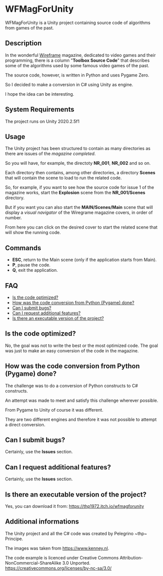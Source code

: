 # WFMagForUnity

WFMagForUnity is a Unity project containing source code of algorithms from games of the past.

## Description

In the wonderful [Wireframe](https://wireframe.raspberrypi.org/) magazine, dedicated to video games and their programming,
there is a column "**Toolbox Source Code**" that describes some of the algorithms used by some famous video games of the past.

The source code, however, is written in Python and uses Pygame Zero. 

So I decided to make a conversion in C# using Unity as engine. 

I hope the idea can be interesting. 

## System Requirements

The project runs on Unity 2020.2.5f1

## Usage

The Unity project has been structured to contain as many directories as there are issues of the *magazine completed*. 

So you will have, for example, the directoty **NR_001**, **NR_002** and so on. 

Each directory then contains, among other directories, a directory **Scenes** that will contain the scene to load to run the related code.  

So, for example, if you want to see how the source code for issue 1 of the magazine works, start the **Explosion** scene from the **NR_001/Scenes** directory.

But if you want you can also start the **MAIN/Scenes/Main** scene that will display a *visual navigator* of the Wiregrame magazine covers, in order of number.

From here you can click on the desired cover to start the related scene that will show the running code.

## Commands

- **ESC**, return to the Main scene (only if the application starts from Main).
- **P**, pause the code.
- **Q**, exit the application.

## FAQ

- [Is the code optimized?](#Is-the-code-optimized) 
- [How was the code conversion from Python (Pygame) done?](#How-was-the-code-conversion-from-Python-(Pygame)-done)
- [Can I submit bugs?](#Can-I-submit-bugs)
- [Can I request additional features?](#Can-I-request-additional-features)
- [Is there an executable version of the project?](#Is-there-an-executable-version-of-the-project)

## Is the code optimized?

No, the goal was not to write the best or the most optimized code. The goal was just to make an easy conversion of the code in the magazine.

## How was the code conversion from Python (Pygame) done? 

The challenge was to do a conversion of Python constructs to C# constructs. 

An attempt was made to meet and satisfy this challenge wherever possible.  

From Pygame to Unity of course it was different. 

They are two different engines and therefore it was not possible to attempt a direct conversion. 

## Can I submit bugs?

Certainly, use the **Issues** section. 

## Can I request additional features?

Certainly, use the **Issues** section. 

## Is there an executable version of the project?

Yes, you can download it from: https://thp1972.itch.io/wfmagforunity

## Additional informations

The Unity project and all the C# code was created by Pelegrino \~thp\~ Principe.

The images was taken from https://www.kenney.nl.

The code example is licenced under Creative Commons Attribution-NonCommercial-ShareAlike 3.0 Unported.
https://creativecommons.org/licenses/by-nc-sa/3.0/
